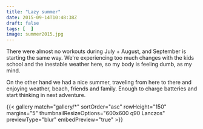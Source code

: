 ```yaml
---
title: "Lazy summer"
date: 2015-09-14T10:48:38Z
draft: false
tags: [  ]
image: summer2015.jpg
---
```


<p>There were almost no workouts during July + August, and September is starting the same way. We're experiencing too much changes with the kids school and the inestable weather here, so my body is feeling dumb, as my mind.</p>
<p>On the other hand we had a nice summer, traveling from here to there and enjoying weather, beach, friends and family. Enough to charge batteries and start thinking in next adventure.</p>

{{< gallery match="gallery/*" sortOrder="asc" rowHeight="150" margins="5" thumbnailResizeOptions="600x600 q90 Lanczos"  previewType="blur" embedPreview="true" >}}

